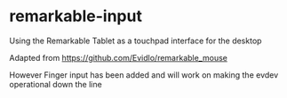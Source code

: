 # remarkable-input
Using the Remarkable Tablet as a touchpad interface for the desktop

Adapted from https://github.com/Evidlo/remarkable_mouse

However Finger input has been added and will work on making the evdev operational down the line

